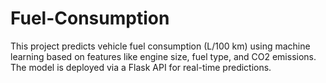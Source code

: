 # Fuel-Consumption
This project predicts vehicle fuel consumption (L/100 km) using machine learning based on features like engine size, fuel type, and CO2 emissions. The model is deployed via a Flask API for real-time predictions.
